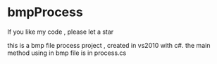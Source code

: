 # bmpProcess
If you like my code , please let a star

this is a bmp file process project , created in vs2010 with c#.
the main method using in bmp file is in process.cs 
